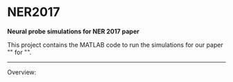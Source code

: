 # NER2017
<b>Neural probe simulations for NER 2017 paper</b>

This project contains the MATLAB code to run the simulations for our paper "" for "". 
<hr>

Overview:

